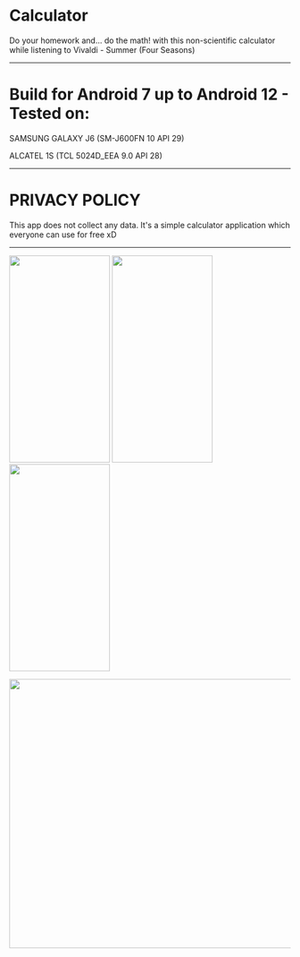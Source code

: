# Calculator

Do your homework and... do the math! with this non-scientific calculator while listening to Vivaldi - Summer (Four Seasons)

-----------------------------------------------------------------------------------------------------------------------------

# Build for Android 7 up to Android 12 - Tested on:

SAMSUNG GALAXY J6 (SM-J600FN 10 API 29)

ALCATEL 1S (TCL 5024D_EEA 9.0 API 28)

-----------------------------------------------------------------------------------------------------------------------------

# PRIVACY POLICY

This app does not collect any data. It's a simple calculator application which everyone can use for free xD

-----------------------------------------------------------------------------------------------------------------------------

<img src="https://i.imgur.com/LnC34jA.jpg" width="180" height="370"> <img src="https://i.imgur.com/mePsi59.jpg" width="180" height="370"> <img src="https://i.imgur.com/iVcquBq.png" width="180" height="370">

<img src="https://i.imgur.com/DW8Eu35.jpg" width="641" height="481">
